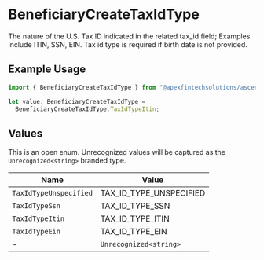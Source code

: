 # BeneficiaryCreateTaxIdType

The nature of the U.S. Tax ID indicated in the related tax_id field; Examples include ITIN, SSN, EIN. Tax id type is required if birth date is not provided.

## Example Usage

```typescript
import { BeneficiaryCreateTaxIdType } from "@apexfintechsolutions/ascend-sdk/models/components";

let value: BeneficiaryCreateTaxIdType =
  BeneficiaryCreateTaxIdType.TaxIdTypeItin;
```

## Values

This is an open enum. Unrecognized values will be captured as the `Unrecognized<string>` branded type.

| Name                    | Value                   |
| ----------------------- | ----------------------- |
| `TaxIdTypeUnspecified`  | TAX_ID_TYPE_UNSPECIFIED |
| `TaxIdTypeSsn`          | TAX_ID_TYPE_SSN         |
| `TaxIdTypeItin`         | TAX_ID_TYPE_ITIN        |
| `TaxIdTypeEin`          | TAX_ID_TYPE_EIN         |
| -                       | `Unrecognized<string>`  |
